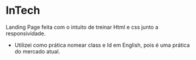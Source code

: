 # InTech

Landing Page feita com o intuito de treinar Html e css junto a responsividade.

- Utilizei como prática nomear class e Id em English, pois é uma prática do mercado atual.
